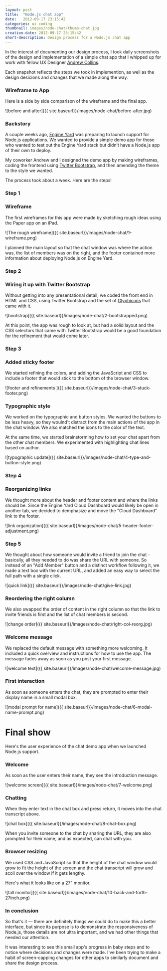 ```yaml
---
layout: post
title:  "Node.js chat app"
date:   2012-09-17 23:15:42
categories: ui coding
thumbnail: images/node-chat/thumb-chat.jpg
creation-date: 2012-09-17 23:15:42
short-description: Design process for a Node.js chat app
---
```


In the interest of documenting our design process, I took daily
screenshots of the design and implementation of a simple chat app that
I whipped up for work with fellow UX Designer <a href="http://inrgbwetrust.com/">Andrew Collins</a>.

Each snapshot reflects the steps we took in implemention,
as well as the design desicions and changes that we made along the way.

### Wireframe to App

Here is a side by side comparison of the wireframe and the final app.

![before and after]({{ site.baseurl}}/images/node-chat/before-after.jpg)

### Backstory 

A couple weeks ago, <a href="http://www.engineyard.com">Engine Yard</a> was preparing to launch
support for Node.js applications. We wanted to provide
a simple demo app for those who wanted to test out the Engine Yard stack but didn’t have a Node.js app of their own to deploy.

My coworker Andrew and I designed the demo app by making
wireframes, coding the frontend using <a href="http://twitter.github.com/bootstrap/">Twitter Bootstrap</a>, and then
amending the theme to the style we wanted.

The process took about a week. Here are the steps!

### Step 1

### Wireframe

The first wireframes for this app were made by sketching rough ideas using the Paper app
on an iPad.

![The rough wireframe]({{ site.baseurl}}/images/node-chat/1-wireframe.png)

I planned the main layout so that the chat window was where the action
was, the list of members was on the right, and the footer contained
more information about deploying Node.js on Engine
Yard.

### Step 2

### Wiring it up with Twitter Bootstrap

Without getting into any presentational detail, we coded the front
end in HTML and CSS, using Twitter Bootstrap and the set of <a href="http://twitter.github.com/bootstrap/base-css.html#icons">Glyphicons</a> that came with it.

![bootstrap]({{ site.baseurl}}/images/node-chat/2-bootstrapped.png)

At this point, the app was rough to look at, but had a solid layout and the CSS selectors
that came with Twitter Bootstrap would be a good foundation for the refinement that would come later.

### Step 3

### Added sticky footer

We started refining the colors, and adding the JavaScript and CSS to include a footer that would stick to the bottom
of the browser window.

![footer and refinements ]({{ site.baseurl}}/images/node-chat/3-stuck-footer.png)

### Typographic style

We worked on the typographic and button styles. We wanted the buttons to be less heavy, so they woulnd't distract from the main actions of the app in the chat window. We also matched the icons to the color of the text.

At the same time, we started brainstorming how to set your
chat apart from the other chat members. We experimented with
highlighting chat lines based on author.

![typographic update]({{ site.baseurl}}/images/node-chat/4-type-and-button-style.png)

### Step 4

### Reorganizing links

We thought more about the header and footer content and where the
links should be. Since the Engine Yard Cloud Dashboard would likely be
open in another tab, we decided to demphasize and move the "Cloud Dashboard" link
to the footer.

![link organization]({{ site.baseurl}}/images/node-chat/5-header-footer-adjustment.png)

### Step 5

We thought about how someone would invite a friend to join the chat -
basically, all they needed to do was share the URL with someone. So
instead of an "Add Member" button and a distinct workflow following it, we made a text box with the current
URL, and added an easy way to select the full path with a single click.

![quick link]({{ site.baseurl}}/images/node-chat/give-link.jpg)

### Reordering the right column

We also swapped the order of content in the right column so that the
link to invite friends is first and the list of chat members is second.

![change order]({{ site.baseurl}}/images/node-chat/right-col-reorg.jpg)

### Welcome message

We replaced the default message with something more welcoming. It
included a quick overview and instructions for how to use the app. The message fades away as soon
as you post your first message.

![welcome text]({{ site.baseurl}}/images/node-chat/welcome-message.jpg)

### First interaction

As soon as someone enters the chat, they are prompted to enter
their display name in a small modal box.

![modal prompt for name]({{ site.baseurl}}/images/node-chat/6-modal-name-prompt.png)

# Final show

Here's the user experience of the chat demo app when we launched Node.js support.

### Welcome

As soon as the user enters their name, they see the introduction message.

![welcome screen]({{ site.baseurl}}/images/node-chat/7-welcome.png)

### Chatting

When they enter text in the chat box and press return, it moves into
the chat transcript above.

![chat box]({{ site.baseurl}}/images/node-chat/8-chat-box.png)

When you invite someone to the chat by sharing the URL, they are also prompted for their
name, and as expected, can chat with you.

### Browser resizing

We used CSS and JavaScript so that the height of the chat window would grow to fit the
height of the screen and the chat transcript will grow and scoll over
the window if it gets lengthy.

Here's what it looks like on a 27" monitor.

![tall monitor]({{ site.baseurl}}/images/node-chat/10-back-and-forth-27inch.png)

### In conclusion

So that's it — there are definitely
things we could do to make this a better interface, but since its purpose is to demonstrate the
responsiveness of Node.js, those details are not ultra important, and we
had other things that needed our attention.

It was interesting to see this small app's progress in baby steps and to notice where
decisions and changes were made. I've been trying to make a habit of screen-capping changes for other apps to similarly document and share the design process.

